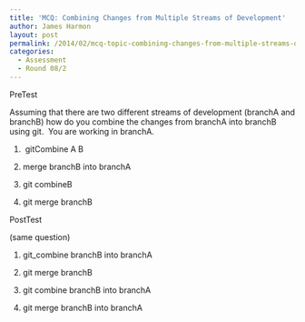 ```yaml
---
title: 'MCQ: Combining Changes from Multiple Streams of Development'
author: James Harmon
layout: post
permalink: /2014/02/mcq-topic-combining-changes-from-multiple-streams-of-development/
categories:
  - Assessment
  - Round 08/2
---
```

PreTest

Assuming that there are two different streams of development (branchA and branchB) how do you combine the changes from branchA into branchB using git.  You are working in branchA.

1)  gitCombine A B

2) merge branchB into branchA

3) git combineB

4) git merge branchB

PostTest

(same question)

1) git_combine branchB into branchA

2) git merge branchB

3) git combine branchB into branchA

4) git merge branchB into branchA

&nbsp;